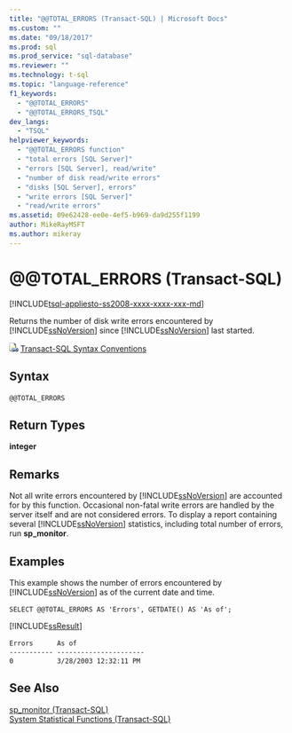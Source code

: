 ```yaml
---
title: "@@TOTAL_ERRORS (Transact-SQL) | Microsoft Docs"
ms.custom: ""
ms.date: "09/18/2017"
ms.prod: sql
ms.prod_service: "sql-database"
ms.reviewer: ""
ms.technology: t-sql
ms.topic: "language-reference"
f1_keywords: 
  - "@@TOTAL_ERRORS"
  - "@@TOTAL_ERRORS_TSQL"
dev_langs: 
  - "TSQL"
helpviewer_keywords: 
  - "@@TOTAL_ERRORS function"
  - "total errors [SQL Server]"
  - "errors [SQL Server], read/write"
  - "number of disk read/write errors"
  - "disks [SQL Server], errors"
  - "write errors [SQL Server]"
  - "read/write errors"
ms.assetid: 09e62428-ee0e-4ef5-b969-da9d255f1199
author: MikeRayMSFT
ms.author: mikeray
---
```

# &#x40;&#x40;TOTAL_ERRORS (Transact-SQL)
[!INCLUDE[tsql-appliesto-ss2008-xxxx-xxxx-xxx-md](../../includes/tsql-appliesto-ss2008-xxxx-xxxx-xxx-md.md)]

  Returns the number of disk write errors encountered by [!INCLUDE[ssNoVersion](../../includes/ssnoversion-md.md)] since [!INCLUDE[ssNoVersion](../../includes/ssnoversion-md.md)] last started.  
  
 ![Topic link icon](../../database-engine/configure-windows/media/topic-link.gif "Topic link icon") [Transact-SQL Syntax Conventions](../../t-sql/language-elements/transact-sql-syntax-conventions-transact-sql.md)  
  
## Syntax  
  
```  
@@TOTAL_ERRORS  
```  
  
## Return Types  
 **integer**  
  
## Remarks  
 Not all write errors encountered by [!INCLUDE[ssNoVersion](../../includes/ssnoversion-md.md)] are accounted for by this function. Occasional non-fatal write errors are handled by the server itself and are not considered errors. To display a report containing several [!INCLUDE[ssNoVersion](../../includes/ssnoversion-md.md)] statistics, including total number of errors, run **sp_monitor**.  
  
## Examples  
 This example shows the number of errors encountered by [!INCLUDE[ssNoVersion](../../includes/ssnoversion-md.md)] as of the current date and time.  
  
```  
SELECT @@TOTAL_ERRORS AS 'Errors', GETDATE() AS 'As of';  
```  
  
 [!INCLUDE[ssResult](../../includes/ssresult-md.md)]  
  
```  
Errors      As of                   
----------- ----------------------  
0           3/28/2003 12:32:11 PM   
```  
  
## See Also  
 [sp_monitor &#40;Transact-SQL&#41;](../../relational-databases/system-stored-procedures/sp-monitor-transact-sql.md)   
 [System Statistical Functions &#40;Transact-SQL&#41;](../../t-sql/functions/system-statistical-functions-transact-sql.md)  
  
  
